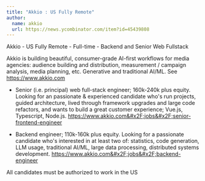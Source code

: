 ```yaml
---
title: "Akkio : US Fully Remote"
author:
  name: akkio
  url: https://news.ycombinator.com/item?id=45439808
---
```

Akkio - US Fully Remote - Full-time - Backend and Senior Web Fullstack

Akkio is building beautiful, consumer-grade AI-first workflows for media agencies: audience building and distribution, measurement &#x2F; campaign analysis, media planning, etc. Generative and traditional AI&#x2F;ML. See <a href="https:&#x2F;&#x2F;www.akkio.com" rel="nofollow">https:&#x2F;&#x2F;www.akkio.com</a>

* Senior (i.e. principal) web full-stack engineer; 160k-240k plus equity. Looking for an passionate &amp; experienced candidate who&#x27;s run projects, guided architecture, lived through framework upgrades and large code refactors, and wants to build a great customer experience; Vue.js, Typescript, Node.js. <a href="https:&#x2F;&#x2F;www.akkio.com&#x2F;jobs&#x2F;senior-frontend-engineer" rel="nofollow">https:&#x2F;&#x2F;www.akkio.com&#x2F;jobs&#x2F;senior-frontend-engineer</a>

* Backend engineer; 110k-160k plus equity. Looking for a passionate candidate who&#x27;s interested in at least two of: statistics, code generation, LLM usage, traditional AI&#x2F;ML, large data processing, distributed systems development. <a href="https:&#x2F;&#x2F;www.akkio.com&#x2F;jobs&#x2F;backend-engineer" rel="nofollow">https:&#x2F;&#x2F;www.akkio.com&#x2F;jobs&#x2F;backend-engineer</a>

All candidates must be authorized to work in the US
<JobApplication />
